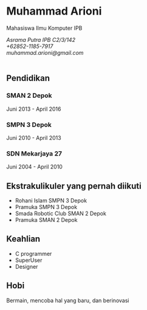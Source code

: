 <!DOCTYPE html>
<html>
<head><b><h1>Muhammad Arioni</h1></b></head>
<body>
	<p>Mahasiswa Ilmu Komputer IPB</p>
	<address>Asrama Putra IPB C2/3/142<br>+62852-1185-7917<br>muhammad.arioni@gmail.com</address>
	<br>
	<h2>Pendidikan</h2>
	<h3>SMAN 2 Depok</h3>
	<p>Juni 2013 - April 2016</p>
	<h3>SMPN 3 Depok</h3>
	<p>Juni 2010 - April 2013</p>
	<h3>SDN Mekarjaya 27</h3>
	<p>Juni 2004 - April 2010</p>	
	<h2>Ekstrakulikuler yang pernah diikuti</h2>
	<ul>
	<li>Rohani Islam SMPN 3 Depok</li>
	<li>Pramuka SMPN 3 Depok</li>
	<li>Smada Robotic Club SMAN 2 Depok</li>
	<li>Pramuka SMAN 2 Depok</li>
	</ul>
	<h2>Keahlian</h2>
	<ul>
	<li>C programmer</li>
	<li>SuperUser</li>
	<li>Designer</li>
	</ul>
	<h2>Hobi</h2>
	<p>Bermain, mencoba hal yang baru, dan berinovasi</p>
	<body>
</html>
